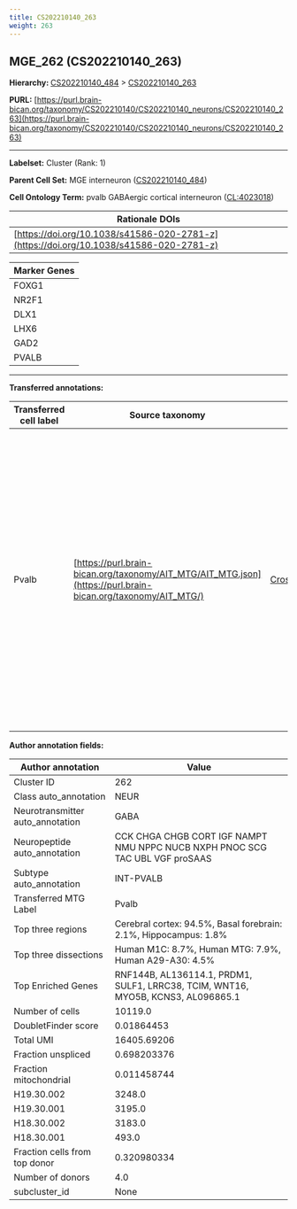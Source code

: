```yaml
---
title: CS202210140_263
weight: 263
---
```

## MGE_262 (CS202210140_263)
<b>Hierarchy: </b>
[CS202210140_484](../CS202210140_484) >
[CS202210140_263](../CS202210140_263)

**PURL:** [https://purl.brain-bican.org/taxonomy/CS202210140/CS202210140_neurons/CS202210140_263](https://purl.brain-bican.org/taxonomy/CS202210140/CS202210140_neurons/CS202210140_263)

---


**Labelset:** Cluster (Rank: 1)

**Parent Cell Set:** MGE interneuron ([CS202210140_484](../CS202210140_484))



**Cell Ontology Term:**  pvalb GABAergic cortical interneuron ([CL:4023018](https://www.ebi.ac.uk/ols/ontologies/cl/terms?obo_id=CL:4023018)) 

| Rationale DOIs |
|----------------|
|[https://doi.org/10.1038/s41586-020-2781-z](https://doi.org/10.1038/s41586-020-2781-z)|

[MARKER GENES.]: #


| Marker Genes |
|--------------|
|FOXG1|
|NR2F1|
|DLX1|
|LHX6|
|GAD2|
|PVALB|

---

[TRANSFERRED ANNOTATIONS.]: #


**Transferred annotations:**

| Transferred cell label | Source taxonomy | Source node accession | Algorithm name | Comment |
|------------------------|-----------------|-----------------------|----------------|---------|
|Pvalb|[https://purl.brain-bican.org/taxonomy/AIT_MTG/AIT_MTG.json](https://purl.brain-bican.org/taxonomy/AIT_MTG/)|[CrossArea_subclass:5bcef2988c](https://purl.brain-bican.org/taxonomy/AIT_MTG/CrossArea_subclass_5bcef2988c)||We performed PCA (50 components) on our full dataset, trained a random forest classifier (scikit-learn, class_ weight=‘balanced’, max_depth=50) on the MTG labels, and then predicted labels for all cells. We labeled each cluster with the mode of its constituent cells if two conditions were met: more than 0.8 of predicted labels matched the mode, and the mean probability of these pre- dictions was greater than 0.8.|

[AUTHOR ANNOTATION FIELDS.]: #


**Author annotation fields:**

| Author annotation | Value |
|-------------------|-------|
|Cluster ID|262|
|Class auto_annotation|NEUR|
|Neurotransmitter auto_annotation|GABA|
|Neuropeptide auto_annotation|CCK CHGA CHGB CORT IGF NAMPT NMU NPPC NUCB NXPH PNOC SCG TAC UBL VGF proSAAS|
|Subtype auto_annotation|INT-PVALB|
|Transferred MTG Label|Pvalb|
|Top three regions|Cerebral cortex: 94.5%, Basal forebrain: 2.1%, Hippocampus: 1.8%|
|Top three dissections|Human M1C: 8.7%, Human MTG: 7.9%, Human A29-A30: 4.5%|
|Top Enriched Genes|RNF144B, AL136114.1, PRDM1, SULF1, LRRC38, TCIM, WNT16, MYO5B, KCNS3, AL096865.1|
|Number of cells|10119.0|
|DoubletFinder score|0.01864453|
|Total UMI|16405.69206|
|Fraction unspliced|0.698203376|
|Fraction mitochondrial|0.011458744|
|H19.30.002|3248.0|
|H19.30.001|3195.0|
|H18.30.002|3183.0|
|H18.30.001|493.0|
|Fraction cells from top donor|0.320980334|
|Number of donors|4.0|
|subcluster_id|None|
